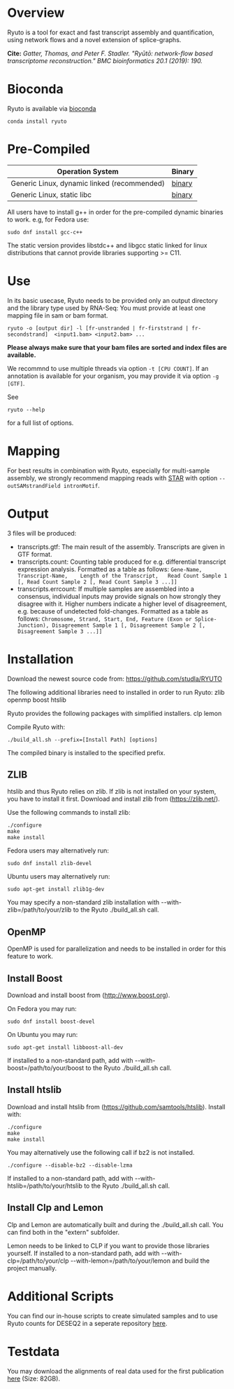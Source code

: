 # Overview
Ryuto is a tool for exact and fast transcript assembly and quantification, using network flows and a novel extension of splice-graphs.

**Cite:**
*Gatter, Thomas, and Peter F. Stadler. "Ryūtō: network-flow based transcriptome reconstruction." BMC bioinformatics 20.1 (2019): 190.*


# Bioconda

Ryuto is available via [bioconda](https://bioconda.github.io/)

```
conda install ryuto
```

# Pre-Compiled
Operation System |  Binary
 ---------------- | ------
Generic Linux, dynamic linked (recommended) | [binary](https://github.com/studla/RYUTO/releases/download/1.6/ryuto)
Generic Linux, static libc | [binary](https://github.com/studla/RYUTO/releases/download/1.6-static/ryuto)

All users have to install g++ in order for the pre-compiled dynamic binaries to work.
e.g, for Fedora use:
```
sudo dnf install gcc-c++
```

The static version provides libstdc++ and libgcc static linked for linux distributions that cannot provide libraries supporting >= C11.

# Use

In its basic usecase, Ryuto needs to be provided only an output directory and the library type used by RNA-Seq: You must provide at least one mapping file in sam or bam format.

```
ryuto -o [output dir] -l [fr-unstranded | fr-firststrand | fr-secondstrand]  <input1.bam> <input2.bam> ...
```

**Please always make sure that your bam files are sorted and index files are available.**

We recommnd to use multiple threads via option `-t [CPU COUNT]`.
If an annotation is available for your organism, you may provide it via option `-g [GTF]`.

See 
```
ryuto --help
```
for a full list of options.

# Mapping

For best results in combination with Ryuto, especially for multi-sample assembly, we strongly recommend mapping reads with [STAR](https://github.com/alexdobin/STAR) with option `--outSAMstrandField intronMotif`.

# Output

3 files will be produced:
- transcripts.gtf: The main result of the assembly. Transcripts are given in GTF format.
- transcripts.count: Counting table produced for e.g. differential transcript expression analysis. Formatted as a table as follows: `Gene-Name, Transcript-Name,	Length of the Transcript,	Read Count Sample 1 [, Read Count Sample 2 [, Read Count Sample 3 ...]]`
- transcripts.errcount: If multiple samples are assembled into a consensus, individual inputs may provide signals on how strongly they disagree with it. Higher numbers indicate a higher level of disagreement, e.g. because of undetected fold-changes. Formatted as a table as follows: `Chromosome, Strand, Start, End, Feature (Exon or Splice-Junction), Disagreement Sample 1 [, Disagreement Sample 2 [, Disagreement Sample 3 ...]]`

# Installation
Download the newest source code from: https://github.com/studla/RYUTO

The following additional libraries need to installed in order to run Ryuto:
zlib
openmp
boost
htslib

Ryuto provides the following packages with simplified installers.
clp
lemon

Compile Ryuto with:
```
./build_all.sh --prefix=[Install Path] [options]
```
The compiled binary is installed to the specified prefix.

## ZLIB

htslib and thus Ryuto relies on zlib. If zlib is not installed on your system,
you have to install it first. Download and install zlib from (https://zlib.net/).

Use the following commands to install zlib:
```
./configure
make
make install
```

Fedora users may alternatively run:
```
sudo dnf install zlib-devel
```

Ubuntu users may alternatively run:
```
sudo apt-get install zlib1g-dev
```

You may specify a non-standard zlib installation with --with-zlib=/path/to/your/zlib to the Ryuto ./build_all.sh call.

## OpenMP

OpenMP is used for parallelization and needs to be installed in order for this feature to work.

## Install Boost

Download and install boost from (http://www.boost.org).

On Fedora you may run:
```
sudo dnf install boost-devel
```

On Ubuntu you may run:
```
sudo apt-get install libboost-all-dev
```

If installed to a non-standard path, add with --with-boost=/path/to/your/boost to the Ryuto ./build_all.sh call.

## Install htslib

Download and install htslib from (https://github.com/samtools/htslib).
Install with:
```
./configure
make
make install
```

You may alternatively use the following call if bz2 is not installed. 
```
./configure --disable-bz2 --disable-lzma
```

If installed to a non-standard path, add with --with-htslib=/path/to/your/htslib to the Ryuto ./build_all.sh call.

## Install Clp and Lemon

Clp and Lemon are automatically built and during the ./build_all.sh call. You can find both in the "extern" subfolder.

Lemon needs to be linked to CLP if you want to provide those libraries yourself.
If installed to a non-standard path, add with --with-clp=/path/to/your/clp --with-lemon=/path/to/your/lemon and build the project manually.

# Additional Scripts

You can find  our in-house scripts to create simulated samples and to use Ryuto counts for DESEQ2 in a seperate repository [here](https://github.com/TGatter/RyutoUsefulBits).

# Testdata

You may download the alignments of real data used for the first publication [here](http://silo.bioinf.uni-leipzig.de/thomas/ryuto_real_alignments2.tar.gz) (Size: 82GB).







